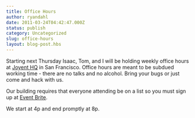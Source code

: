 ```yaml
---
title: Office Hours
author: ryandahl
date: 2011-03-24T04:42:47.000Z
status: publish
category: Uncategorized
slug: office-hours
layout: blog-post.hbs
---
```


Starting next Thursday Isaac, Tom, and I will be holding weekly office hours at <a href="http://maps.google.com/maps?q=345+California+St,+San+Francisco,+CA+94104&amp;layer=c&amp;sll=37.793040,-122.400491&amp;cbp=13,178.31,,0,-60.77&amp;cbll=37.793131,-122.400484&amp;hl=en&amp;sspn=0.006295,0.006295&amp;ie=UTF8&amp;hq=&amp;hnear=345+California+St,+San+Francisco,+California+94104&amp;ll=37.793131,-122.400484&amp;spn=0.001295,0.003428&amp;z=19&amp;panoid=h0dlz3VG-hMKlzOu0LxMIg">Joyent HQ</a> in San Francisco. Office hours are meant to be subdued working time - there are no talks and no alcohol. Bring your bugs or just come and hack with us.

Our building requires that everyone attending be on a list so you must sign up at <a href="http://omarworkup01.eventbrite.com/">Event Brite</a>.

We start at 4p and end promptly at 8p.
